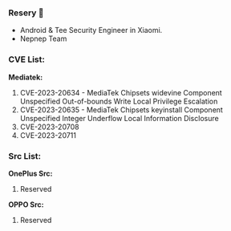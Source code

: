 ### Resery 👋

- Android & Tee Security Engineer in Xiaomi.
- Nepnep Team

### CVE List:

**Mediatek:**
1. CVE-2023-20634 - MediaTek Chipsets widevine Component Unspecified Out-of-bounds Write Local Privilege Escalation
2. CVE-2023-20635 - MediaTek Chipsets keyinstall Component Unspecified Integer Underflow Local Information Disclosure
3. CVE-2023-20708
4. CVE-2023-20711

### Src List:

**OnePlus Src:**
1. Reserved

**OPPO Src:**
1. Reserved

<!--
**Resery/Resery** is a ✨ _special_ ✨ repository because its `README.md` (this file) appears on your GitHub profile.

Here are some ideas to get you started:

- 🔭 I’m currently working on Xiaomi.
- 🌱 I’m currently learning ...
- 👯 I’m looking to collaborate on ...
- 🤔 I’m looking for help with ...
- 💬 Ask me about ...
- 📫 How to reach me: ...
- 😄 Pronouns: ...
- ⚡ Fun fact: ...
-->
